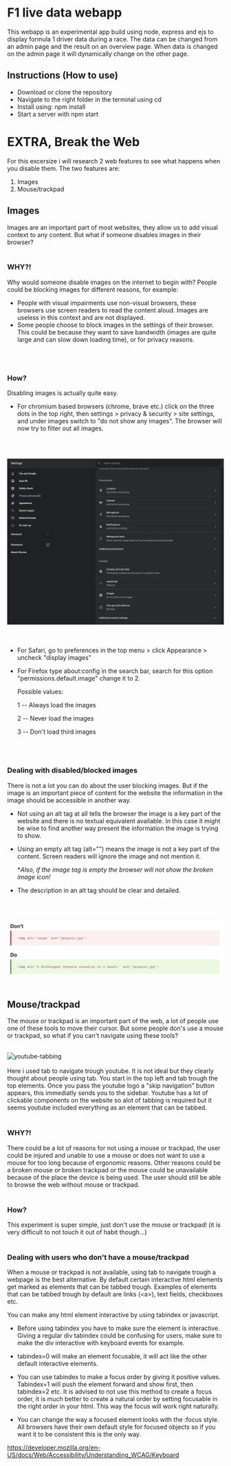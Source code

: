 # F1 live data webapp
This webapp is an experimental app build using node, express and ejs to display formula 1 driver data during a race. The data can be changed from an admin page and the result on an overview page. When data is changed on the admin page it will dynamically change on the other page.

## Instructions (How to use)

- Download or clone the repository
- Navigate to the right folder in the terminal using cd
- Install using: npm install
- Start a server with npm start


# EXTRA, Break the Web
For this excersize i will research 2 web features to see what happens when you disable them. The two features are:
1. Images
2. Mouse/trackpad

## Images
Images are an important part of most websites, they allow us to add visual context to any content. But what if someone disables images in their browser?
<br />
<br />

<!-- ![spacex-comparison](img/spacex-imagecomparison.gif "spacex comparison") -->

### WHY?!
Why would someone disable images on the internet to begin with? People could be blocking images for different reasons, for example:
* People with visual impairments use non-visual browsers, these browsers use screen readers to read the content aloud. Images are useless in this context and are not displayed.
* Some people choose to block images in the settings of their browser. This could be because they want to save bandwidth (images are quite large and can slow down loading time), or for privacy reasons.
<br />
<br />

### How?
Disabling images is actually quite easy.
* For chromium based browsers (chrome, brave etc.) click on the three dots in the top right, then settings > privacy & security > site settings, and under images switch to "do not show any images". The browser will now try to filter out all images.
<br />
<br />

![Disable-images](img/disable-images.png "settings > disable images")
<br />
<br />
<br />

* For Safari, go to preferences in the top menu > click Appearance > uncheck "display images"

* For Firefox type about:config in the search bar, search for this option "permissions.default.image" change it to 2.

    Possible values:

    1 -- Always load the images

    2 -- Never load the images

    3 -- Don't load third images
<br />
<br />

### Dealing with disabled/blocked images
There is not a lot you can do about the user blocking images. But if the image is an important piece of content for the website the information in the image should be accessible in another way.

* Not using an alt tag at all tells the browser the image is a key part of the website and there is no textual equivalent available. In this case it might be wise to find another way present the information the image is trying to show.
* Using an empty alt tag (alt="") means the image is not a key part of the content. Screen readers will ignore the image and not mention it.
    
    **Also, if the image tag is empty the browser will not show the broken image icon!*

* The description in an alt tag should be clear and detailed.
<br />
<br />

![alt-description](img/image-description.png "image alt description")
<br />
<br />

## Mouse/trackpad
The mouse or trackpad is an important part of the web, a lot of people use one of these tools to move their cursor. But some people don's use a mouse or trackpad, so what if you can't navigate using these tools?
<br />
<br />

![youtube-tabbing](img/youtube-tabbing.png "using tab in youtube")
<br />
<br />
Here i used tab to navigate trough youtube. It is not ideal but they clearly thought about people using tab. You start in the top left and tab trough the top elements. Once you pass the youtube logo a "skip navigation" button appears, this immediatly sends you to the sidebar. Youtube has a lot of clickable components on the website so alot of tabbing is required but it seems youtube included everything as an element that can be tabbed.
<br />
<br />

### WHY?!
There could be a lot of reasons for not using a mouse or trackpad, the user could be injured and unable to use a mouse or does not want to use a mouse for too long because of ergonomic reasons. Other reasons could be a broken mouse or broken trackpad or the mouse could be unavailable because of the place the device is being used. The user should still be able to browse the web without mouse or trackpad.
<br />
<br />

### How?
This experiment is super simple, just don't use the mouse or trackpad! (it is very difficult to not touch it out of habit though...)
<br />
<br />

### Dealing with users who don't have a mouse/trackpad
When a mouse or trackpad is not available, using tab to navigate trough a webpage is the best alternative. By default certain interactive html elements get marked as elements that can be tabbed trough. Examples of elements that can be tabbed trough by default are links (\<a>\), text fields, checkboxes etc.  

You can make any html element interactive by using tabindex or javascript.

* Before using tabindex you have to make sure the element is interactive. Giving a regular div tabindex could be confusing for users, make sure to make the div interactive with keyboard events for example.

* tabindex=0 will make an element focusable, it will act like the other default interactive elements.

* You can use tabindex to make a focus order by giving it positive values. Tabindex=1 will push the element forward and show first, then tabindex=2 etc. It is advised to not use this method to create a focus order, it is much better to create a natural order by setting focusable in the right order in your html. This way the focus will work right naturally.

* You can change the way a focused element looks with the :focus style. All browsers have their own default style for focused objects so if you want it to be consistent this is the only way.

https://developer.mozilla.org/en-US/docs/Web/Accessibility/Understanding_WCAG/Keyboard

